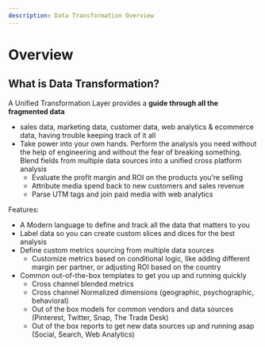 ```yaml
---
description: Data Transformation Overview
---
```


# Overview

## What is Data Transformation?

A Unified Transformation Layer provides a **guide through all the fragmented data**

* sales data, marketing data, customer data, web analytics & ecommerce data, having trouble keeping track of it all
* Take power into your own hands. Perform the analysis you need without the help of engineering and without the fear of breaking something. Blend fields from multiple data sources into a unified cross platform analysis
  * Evaluate the profit margin and ROI on the products you’re selling
  * Attribute media spend back to new customers and sales revenue
  * Parse UTM tags and join paid media with web analytics

Features:

* A Modern language to define and track all the data that matters to you
* Label data so you can create custom slices and dices for the best analysis
* Define custom metrics sourcing from multiple data sources
  * Customize metrics based on conditional logic, like adding different margin per partner, or adjusting ROI based on the country
* Common out-of-the-box templates to get you up and running quickly
  * Cross channel blended metrics
  * Cross channel Normalized dimensions \(geographic, psychographic, behavioral\)
  * Out of the box models for common vendors and data sources \(Pinterest, Twitter, Snap, The Trade Desk\)
  * Out of the box reports to get new data sources up and running asap \(Social, Search, Web Analytics\)

